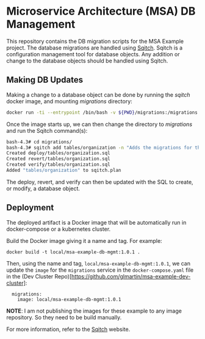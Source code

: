 # Microservice Architecture (MSA) DB Management

This repository contains the DB migration scripts for the MSA Example project. The database migrations are handled using [Sqitch](https://sqitch.org/). Sqitch is a configuration management tool for database objects. Any addition or change to the database objects should be handled using Sqitch.

## Making DB Updates

Making a change to a database object can be done by running the *sqitch* docker image, and
mounting *migrations* directory:

```bash
docker run -ti --entrypoint /bin/bash -v ${PWD}/migrations:/migrations sqitch/sqitch:0.9998
```
Once the image starts up, we can then change the directory to *migrations* and
run the Sqitch command(s):

```bash
bash-4.3# cd migrations/
bash-4.3# sqitch add tables/organization -n "Adds the migrations for the organization table."
Created deploy/tables/organization.sql
Created revert/tables/organization.sql
Created verify/tables/organization.sql
Added "tables/organization" to sqitch.plan
```

The deploy, revert, and verify can then be updated with the SQL to create, or modify, a database object.

## Deployment

The deployed artifact is a Docker image that will be automatically run in docker-compose or a kubernetes cluster.

Build the Docker image giving it a name and tag. For example:

```
docker build -t local/msa-example-db-mgmt:1.0.1 .
```
Then, using the name and tag, `local/msa-example-db-mgmt:1.0.1`, we
can update the `image` for the `migrations` service in the `docker-compose.yaml` file in the (Dev Cluster Repo)[https://github.com/glmartin/msa-example-dev-cluster]:

```
  migrations:
    image: local/msa-example-db-mgmt:1.0.1
```

**NOTE**: I am not publishing the images for these example to any image repository. So they need to be build manually.

For more information, refer to the [Sqitch](https://sqitch.org/) website.
